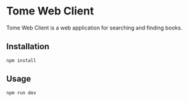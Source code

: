 # Tome Web Client

Tome Web Client is a web application for searching and finding books.

## Installation

`npm install`

## Usage

`npm run dev`
